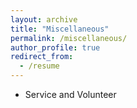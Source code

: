 ```yaml
---
layout: archive
title: "Miscellaneous"
permalink: /miscellaneous/
author_profile: true
redirect_from:
  - /resume
---
```


* Service and Volunteer
